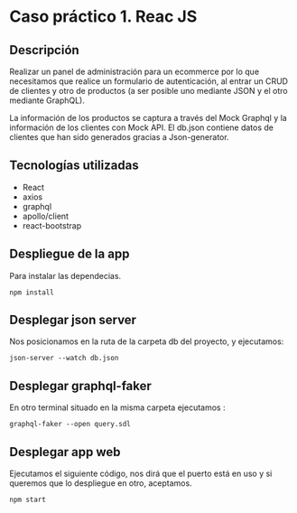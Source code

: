 
# Caso práctico 1. Reac JS

## Descripción
Realizar un panel de administración para un ecommerce por lo que necesitamos que realice un formulario de autenticación, al entrar un CRUD de clientes y otro de productos (a ser posible uno mediante JSON y el otro mediante GraphQL).

La información de los productos se captura a través del Mock Graphql y la información de los clientes con Mock API. 
El db.json contiene datos de clientes que han sido generados gracias a Json-generator.

## Tecnologías utilizadas

* React
* axios
* graphql
* apollo/client
* react-bootstrap

## Despliegue de la app

Para instalar las dependecias.

~~~
npm install
~~~

## Desplegar json server

Nos posicionamos en la ruta de la carpeta db del proyecto, y ejecutamos:

~~~
json-server --watch db.json
~~~

## Desplegar graphql-faker

En otro terminal situado en la misma carpeta ejecutamos :

~~~
graphql-faker --open query.sdl
~~~

## Desplegar app web

Ejecutamos el siguiente código, nos dirá que el puerto está en uso y si queremos que lo despliegue en otro, aceptamos.

~~~
npm start
~~~


